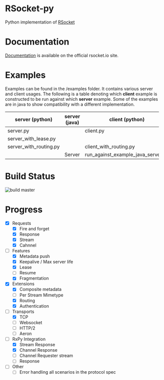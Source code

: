# RSocket-py

Python implementation of [RSocket](http://rsocket.io)

# Documentation

[Documentation](https://rsocket.io/guides/rsocket-py) is available on the official rsocket.io site.

# Examples

Examples can be found in the /examples folder. It contains various server and client usages. The following is a table
denoting which <b>client</b> example is constructed to be run against which <b>server</b> example. Some of the examples
are in java to show compatibility with a different implementation.

| server (python)        | server (java) | client (python)                    | client(java)    |
|------------------------|---------------|------------------------------------|-----------------|
| server.py              |               | client.py                          |                 |
| server_with_lease.py   |               |                                    | ClientWithLease |
| server_with_routing.py |               | client_with_routing.py             | Client          |
|                        | Server        | run_against_example_java_server.py |                 |

# Build Status

![build master](https://github.com/rsocket/rsocket-py/actions/workflows/python-package.yml/badge.svg?branch=master)

# Progress

- [X] Requests
    - [X] Fire and forget
    - [X] Response
    - [X] Stream
    - [X] Cahnnel
- [ ] Features
    - [X] Metadata push
    - [X] Keepalive / Max server life
    - [X] Lease
    - [ ] Resume
    - [X] Fragmentation
- [X] Extensions
    - [X] Composite metadata
    - [ ] Per Stream Mimetype
    - [X] Routing
    - [X] Authentication
- [ ] Transports
    - [X] TCP
    - [ ] Websocket
    - [ ] HTTP/2
    - [ ] Aeron
- [ ] RxPy Integration
    - [X] Stream Response
    - [X] Channel Response
    - [ ] Channel Requester stream
    - [ ] Response
- [ ] Other
    - [ ] Error handling all scenarios in the protocol spec
